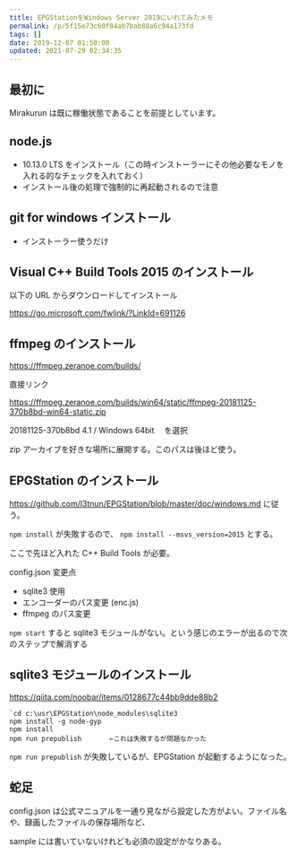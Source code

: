 ```yaml
---
title: EPGStationをWindows Server 2019にいれてみたメモ
permalink: /p/5f15e73c60f84ab7bab88a6c94a173fd
tags: []
date: 2019-12-07 01:50:00
updated: 2021-07-29 02:34:35
---
```


## 最初に

Mirakurun は既に稼働状態であることを前提としています。

## node.js

- 10.13.0 LTS をインストール（この時インストーラーにその他必要なモノを入れる的なチェックを入れておく）
- インストール後の処理で強制的に再起動されるので注意

## git for windows インストール

- インストーラー使うだけ

## Visual C++ Build Tools 2015 のインストール

以下の URL からダウンロードしてインストール

<a href="https://go.microsoft.com/fwlink/?LinkId=691126"><https://go.microsoft.com/fwlink/?LinkId=691126>

## ffmpeg のインストール

<a href="https://ffmpeg.zeranoe.com/builds/"><https://ffmpeg.zeranoe.com/builds/>

直接リンク

<a href="https://ffmpeg.zeranoe.com/builds/win64/static/ffmpeg-20181125-370b8bd-win64-static.zip"><https://ffmpeg.zeranoe.com/builds/win64/static/ffmpeg-20181125-370b8bd-win64-static.zip>

20181125-370b8bd 4.1 / Windows 64bit 　を選択

zip アーカイブを好きな場所に展開する。このパスは後ほど使う。

## EPGStation のインストール

<a href="https://github.com/l3tnun/EPGStation/blob/master/doc/windows.md"><https://github.com/l3tnun/EPGStation/blob/master/doc/windows.md> に従う。

`npm install` が失敗するので、 `npm install --msvs_version=2015` とする。

ここで先ほど入れた C++ Build Tools が必要。

config.json 変更点

- sqlite3 使用
- エンコーダーのパス変更 (enc.js)
- ffmpeg のパス変更

`npm start` すると sqlite3 モジュールがない。という感じのエラーが出るので次のステップで解消する

## sqlite3 モジュールのインストール

<a href="https://qiita.com/noobar/items/0128677c44bb9dde88b2"><https://qiita.com/noobar/items/0128677c44bb9dde88b2>

```
`cd c:\usr\EPGStation\node_modules\sqlite3
npm install -g node-gyp
npm install
npm run prepublish       ←これは失敗するが問題なかった
```

`npm run prepublish` が失敗しているが、EPGStation が起動するようになった。

## 蛇足

config.json は公式マニュアルを一通り見ながら設定した方がよい。ファイル名や、録画したファイルの保存場所など、

sample には書いていないけれども必須の設定がかなりある。
